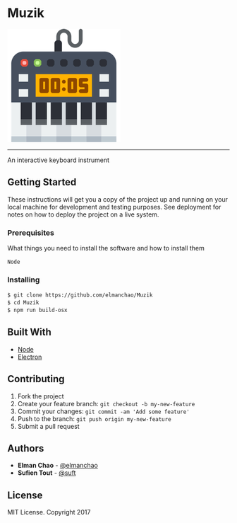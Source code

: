 # Muzik

![Keyboard](./assets/logo.png)

----

An interactive keyboard instrument

## Getting Started

These instructions will get you a copy of the project up and running on your local machine for development and testing purposes. See deployment for notes on how to deploy the project on a live system.

### Prerequisites

What things you need to install the software and how to install them

```
Node
```

### Installing

```bash
$ git clone https://github.com/elmanchao/Muzik
$ cd Muzik
$ npm run build-osx
```

## Built With

* [Node](https://github.com/nodejs/node)
* [Electron](https://github.com/electron/electron)

## Contributing

1. Fork the project
2. Create your feature branch: `git checkout -b my-new-feature`
3. Commit your changes: `git commit -am 'Add some feature'`
4. Push to the branch: `git push origin my-new-feature`
5. Submit a pull request

## Authors

* **Elman Chao** - [@elmanchao](https://github.com/elmanchao "Elman")
* **Sufien Tout** - [@suft](https://github.com/suft "Sufien")

## License

MIT License. Copyright 2017
